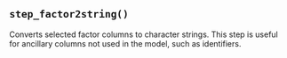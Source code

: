 ## `step_factor2string()`

Converts selected factor columns to character strings. This step is useful for ancillary columns not used in the model, such as identifiers.

